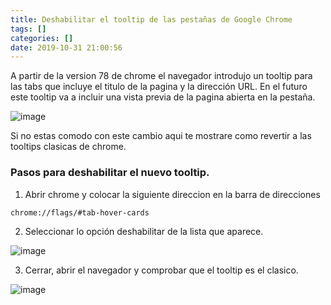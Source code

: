 ```yaml
---
title: Deshabilitar el tooltip de las pestañas de Google Chrome
tags: []
categories: []
date: 2019-10-31 21:00:56
---
```


A partir de la version 78 de chrome el navegador introdujo un tooltip para las tabs que incluye el titulo de la pagina y la dirección URL.
En el futuro este tooltip va a incluir una vista previa de la pagina abierta en la pestaña. 

![image](https://blog.ramons.digital/images/1572556462395.png) 

Si no estas comodo con este cambio aqui te mostrare como revertir a las tooltips clasicas de chrome.

### Pasos para deshabilitar el nuevo tooltip.
1. Abrir chrome y colocar la siguiente direccion en la barra de direcciones 
```
chrome://flags/#tab-hover-cards
```
2. Seleccionar lo opción deshabilitar de la lista que aparece. 

![image](https://blog.ramons.digital/images/1572556952452.png) 

3. Cerrar, abrir el navegador y comprobar que el tooltip es el clasico. 

![image](https://blog.ramons.digital/images/1572557302391.png)